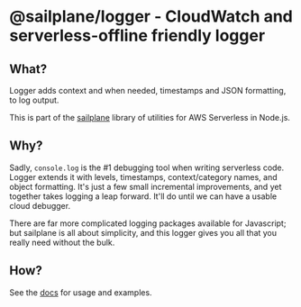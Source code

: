 # @sailplane/logger - CloudWatch and serverless-offline friendly logger

## What?

Logger adds context and when needed, timestamps and JSON formatting, to log output.

This is part of the [sailplane](https://github.com/rackspace/sailplane) library of
utilities for AWS Serverless in Node.js.

## Why?

Sadly, `console.log` is the #1 debugging tool when writing serverless code. Logger extends it with levels,
timestamps, context/category names, and object formatting. It's just a few small incremental improvements, and
yet together takes logging a leap forward. It'll do until we can have a usable cloud debugger. 

There are far more complicated logging packages available for Javascript;
but sailplane is all about simplicity, and this logger gives you all that
you really need without the bulk.

## How?

See the [docs](https://github.com/rackspace/sailplane/blob/master/README.md) for usage and examples.
